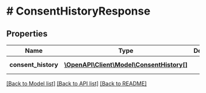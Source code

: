 # # ConsentHistoryResponse

## Properties

Name | Type | Description | Notes
------------ | ------------- | ------------- | -------------
**consent_history** | [**\OpenAPI\Client\Model\ConsentHistory[]**](ConsentHistory.md) |  | [optional] [readonly]

[[Back to Model list]](../../README.md#models) [[Back to API list]](../../README.md#endpoints) [[Back to README]](../../README.md)
